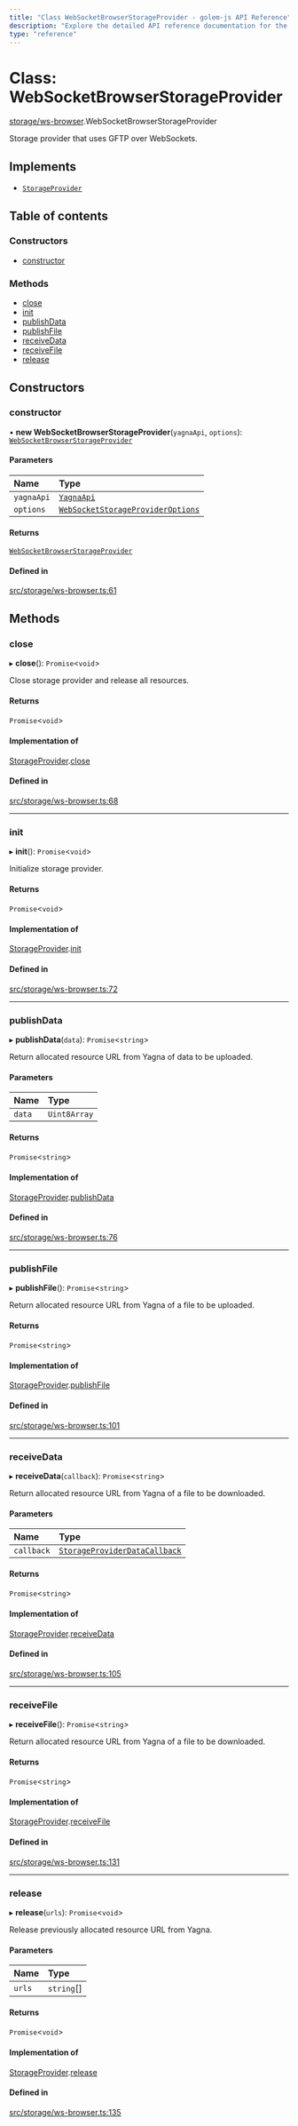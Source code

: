 ```yaml
---
title: "Class WebSocketBrowserStorageProvider - golem-js API Reference"
description: "Explore the detailed API reference documentation for the Class WebSocketBrowserStorageProvider within the golem-js SDK for the Golem Network."
type: "reference"
---
```

# Class: WebSocketBrowserStorageProvider

[storage/ws-browser](../modules/storage_ws_browser).WebSocketBrowserStorageProvider

Storage provider that uses GFTP over WebSockets.

## Implements

- [`StorageProvider`](../interfaces/storage_provider.StorageProvider)

## Table of contents

### Constructors

- [constructor](storage_ws_browser.WebSocketBrowserStorageProvider#constructor)

### Methods

- [close](storage_ws_browser.WebSocketBrowserStorageProvider#close)
- [init](storage_ws_browser.WebSocketBrowserStorageProvider#init)
- [publishData](storage_ws_browser.WebSocketBrowserStorageProvider#publishdata)
- [publishFile](storage_ws_browser.WebSocketBrowserStorageProvider#publishfile)
- [receiveData](storage_ws_browser.WebSocketBrowserStorageProvider#receivedata)
- [receiveFile](storage_ws_browser.WebSocketBrowserStorageProvider#receivefile)
- [release](storage_ws_browser.WebSocketBrowserStorageProvider#release)

## Constructors

### constructor

• **new WebSocketBrowserStorageProvider**(`yagnaApi`, `options`): [`WebSocketBrowserStorageProvider`](storage_ws_browser.WebSocketBrowserStorageProvider)

#### Parameters

| Name | Type |
| :------ | :------ |
| `yagnaApi` | [`YagnaApi`](../modules/utils_yagna_yagna#yagnaapi) |
| `options` | [`WebSocketStorageProviderOptions`](../interfaces/storage_ws_browser.WebSocketStorageProviderOptions) |

#### Returns

[`WebSocketBrowserStorageProvider`](storage_ws_browser.WebSocketBrowserStorageProvider)

#### Defined in

[src/storage/ws-browser.ts:61](https://github.com/golemfactory/golem-js/blob/effec9a/src/storage/ws-browser.ts#L61)

## Methods

### close

▸ **close**(): `Promise`\<`void`\>

Close storage provider and release all resources.

#### Returns

`Promise`\<`void`\>

#### Implementation of

[StorageProvider](../interfaces/storage_provider.StorageProvider).[close](../interfaces/storage_provider.StorageProvider#close)

#### Defined in

[src/storage/ws-browser.ts:68](https://github.com/golemfactory/golem-js/blob/effec9a/src/storage/ws-browser.ts#L68)

___

### init

▸ **init**(): `Promise`\<`void`\>

Initialize storage provider.

#### Returns

`Promise`\<`void`\>

#### Implementation of

[StorageProvider](../interfaces/storage_provider.StorageProvider).[init](../interfaces/storage_provider.StorageProvider#init)

#### Defined in

[src/storage/ws-browser.ts:72](https://github.com/golemfactory/golem-js/blob/effec9a/src/storage/ws-browser.ts#L72)

___

### publishData

▸ **publishData**(`data`): `Promise`\<`string`\>

Return allocated resource URL from Yagna of data to be uploaded.

#### Parameters

| Name | Type |
| :------ | :------ |
| `data` | `Uint8Array` |

#### Returns

`Promise`\<`string`\>

#### Implementation of

[StorageProvider](../interfaces/storage_provider.StorageProvider).[publishData](../interfaces/storage_provider.StorageProvider#publishdata)

#### Defined in

[src/storage/ws-browser.ts:76](https://github.com/golemfactory/golem-js/blob/effec9a/src/storage/ws-browser.ts#L76)

___

### publishFile

▸ **publishFile**(): `Promise`\<`string`\>

Return allocated resource URL from Yagna of a file to be uploaded.

#### Returns

`Promise`\<`string`\>

#### Implementation of

[StorageProvider](../interfaces/storage_provider.StorageProvider).[publishFile](../interfaces/storage_provider.StorageProvider#publishfile)

#### Defined in

[src/storage/ws-browser.ts:101](https://github.com/golemfactory/golem-js/blob/effec9a/src/storage/ws-browser.ts#L101)

___

### receiveData

▸ **receiveData**(`callback`): `Promise`\<`string`\>

Return allocated resource URL from Yagna of a file to be downloaded.

#### Parameters

| Name | Type |
| :------ | :------ |
| `callback` | [`StorageProviderDataCallback`](../modules/storage_provider#storageproviderdatacallback) |

#### Returns

`Promise`\<`string`\>

#### Implementation of

[StorageProvider](../interfaces/storage_provider.StorageProvider).[receiveData](../interfaces/storage_provider.StorageProvider#receivedata)

#### Defined in

[src/storage/ws-browser.ts:105](https://github.com/golemfactory/golem-js/blob/effec9a/src/storage/ws-browser.ts#L105)

___

### receiveFile

▸ **receiveFile**(): `Promise`\<`string`\>

Return allocated resource URL from Yagna of a file to be downloaded.

#### Returns

`Promise`\<`string`\>

#### Implementation of

[StorageProvider](../interfaces/storage_provider.StorageProvider).[receiveFile](../interfaces/storage_provider.StorageProvider#receivefile)

#### Defined in

[src/storage/ws-browser.ts:131](https://github.com/golemfactory/golem-js/blob/effec9a/src/storage/ws-browser.ts#L131)

___

### release

▸ **release**(`urls`): `Promise`\<`void`\>

Release previously allocated resource URL from Yagna.

#### Parameters

| Name | Type |
| :------ | :------ |
| `urls` | `string`[] |

#### Returns

`Promise`\<`void`\>

#### Implementation of

[StorageProvider](../interfaces/storage_provider.StorageProvider).[release](../interfaces/storage_provider.StorageProvider#release)

#### Defined in

[src/storage/ws-browser.ts:135](https://github.com/golemfactory/golem-js/blob/effec9a/src/storage/ws-browser.ts#L135)
